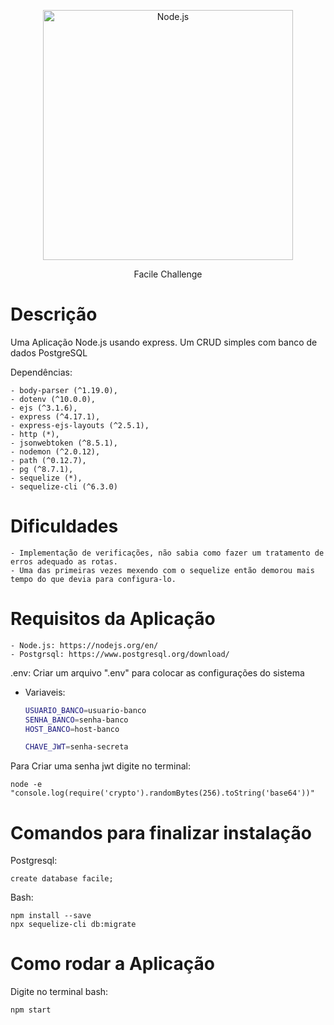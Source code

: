 <p align="center">
  <a href="https://nodejs.org/">
    <img
      alt="Node.js"
      src="https://nodejs.org/static/images/logo-light.svg"
      width="400"
    />
  </a>
</p>

<p align="center">Facile Challenge</p>

# Descrição

Uma Aplicação Node.js usando express. Um CRUD simples com banco de dados PostgreSQL

Dependências: 

    - body-parser (^1.19.0),
    - dotenv (^10.0.0),
    - ejs (^3.1.6),
    - express (^4.17.1),
    - express-ejs-layouts (^2.5.1),
    - http (*),
    - jsonwebtoken (^8.5.1),
    - nodemon (^2.0.12),
    - path (^0.12.7),
    - pg (^8.7.1),
    - sequelize (*),
    - sequelize-cli (^6.3.0)

# Dificuldades
    - Implementação de verificações, não sabia como fazer um tratamento de erros adequado as rotas.
    - Uma das primeiras vezes mexendo com o sequelize então demorou mais tempo do que devia para configura-lo.

# Requisitos da Aplicação
    - Node.js: https://nodejs.org/en/
    - Postgrsql: https://www.postgresql.org/download/

.env: Criar um arquivo ".env" para colocar as configurações do sistema
  - Variaveis:

    ```bash
    USUARIO_BANCO=usuario-banco
    SENHA_BANCO=senha-banco
    HOST_BANCO=host-banco

    CHAVE_JWT=senha-secreta
    ```

Para Criar uma senha jwt digite no terminal:

    node -e "console.log(require('crypto').randomBytes(256).toString('base64'))"

# Comandos para finalizar instalação

Postgresql:

    create database facile;

Bash:

    npm install --save
    npx sequelize-cli db:migrate


# Como rodar a Aplicação

Digite no terminal bash:

    npm start